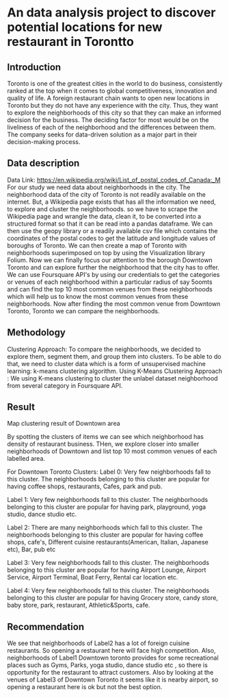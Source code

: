 # An data analysis project to discover potential locations for new restaurant in Torontto
## Introduction
Toronto is one of the greatest cities in the world to do business, consistently ranked at the top when it comes to global competitiveness, innovation and quality of life. A foreign restaurant chain wants to open new locations in Toronto but they do not have any experience with the city. Thus, they want to explore the neighborhoods of this city so that they can make an informed decision for the business. The deciding factor for most would be on the liveliness of each of the neighborhood and the differences between them. The company seeks for data-driven solution as a major part in their decision-making process. 

## Data description
Data Link: https://en.wikipedia.org/wiki/List_of_postal_codes_of_Canada:_M
For our study we need data about neighborhoods in the city. The neighborhood data of the city of Toronto is not readily available on the internet. But, a Wikipedia page exists that has all the information we need, to explore and cluster the neighborhoods. so we have to scrape the Wikipedia page and wrangle the data, clean it, to be converted into a structured format so that it can be read into a pandas dataframe. We can then use the geopy library or a readily available csv file which contains the coordinates of the postal codes to get the latitude and longitude values of boroughs of Toronto. We can then create a map of Toronto with neighborhoods superimposed on top by using the Visualization library Folium. Now we can finally focus our attention to the borough Downtown Toronto and can explore further the neighborhood that the city has to offer. We can use Foursquare API's by using our credentials to get the categories or venues of each neighborhood within a particular radius of say 5oomts and can find the top 10 most common venues from these neighborhoods which will help us to know the most common venues from these neighborhoods.
Now after finding the most common venue from Downtown Toronto, Toronto we can compare the neighborhoods. 

## Methodology
Clustering Approach:
To compare the neighborhoods, we decided to explore them, segment them, and group them into clusters. To be able to do that, we need to cluster data which is a form of unsupervised machine learning: k-means clustering algorithm.
Using K-Means Clustering Approach : We using K-means clustering to cluster the unlabel dataset neighborhood from several category in Foursquare API.

## Result
Map clustering result of Downtown area

By spotting the clusters of items we can see which neighborhood has density of restaurant business. THen, we explore closer into smaller neighborhoods of Downtown and list top 10 most common venues of each labelled area. 

For Downtown Toronto Clusters:
Label 0: Very few neighborhoods fall to this cluster. The neighborhoods belonging to this cluster are popular for having coffee shops, restaurants, Cafes, park and pub.

Label 1: Very few neighborhoods fall to this cluster. The neighborhoods belonging to this cluster are popular for having park, playground, yoga studio, dance studio etc.

Label 2: There are many neighborhoods which fall to this cluster. The neighborhoods belonging to this cluster are popular for having coffee shops, cafe's, Different cuisine restaurants(American, Italian, Japanese etc), Bar, pub etc

Label 3: Very few neighborhoods fall to this cluster. The neighborhoods belonging to this cluster are popular for having Airport Lounge, Airport Service, Airport Terminal, Boat Ferry, Rental car location etc.

Label 4: Very few neighborhoods fall to this cluster. The neighborhoods belonging to this cluster are popular for having Grocery store, candy store, baby store, park, restaurant, Athletic&Sports, cafe.

## Recommendation 
We see that neighborhoods of Label2 has a lot of foreign cuisine restaurants. So opening a restaurant here will face high competition.
Also, neighborhoods of Label1 Downtown toronto provides for some recreational places such as Gyms, Parks, yoga studio, dance studio etc , so there is opportunity for the restaurant to attract customers.
Also by looking at the venues of Label3 of Downtown Toronto it seems like it is nearby airport, so opening a restaurant here is ok but not the best option. 
